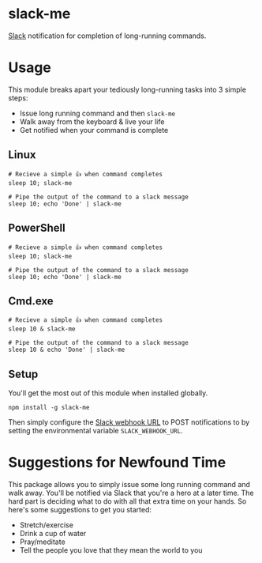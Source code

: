 # slack-me
[Slack](https://slack.com/) notification for completion of long-running commands.

# Usage
This module breaks apart your tediously long-running tasks into 3 simple steps:
 - Issue long running command and then `slack-me`
 - Walk away from the keyboard & live your life
 - Get notified when your command is complete
## Linux
```
# Recieve a simple 👍 when command completes
sleep 10; slack-me

# Pipe the output of the command to a slack message
sleep 10; echo 'Done' | slack-me
```
## PowerShell
```
# Recieve a simple 👍 when command completes
sleep 10; slack-me

# Pipe the output of the command to a slack message
sleep 10; echo 'Done' | slack-me

```
## Cmd.exe

```
# Recieve a simple 👍 when command completes
sleep 10 & slack-me

# Pipe the output of the command to a slack message
sleep 10 & echo 'Done' | slack-me

```
## Setup
You'll get the most out of this module when installed globally.

```
npm install -g slack-me
```

Then simply configure the [Slack webhook URL](https://api.slack.com/incoming-webhooks) to POST notifications to by setting the environmental variable `SLACK_WEBHOOK_URL`.

# Suggestions for Newfound Time
This package allows you to simply issue some long running command and walk away. You'll be notified via Slack that you're a hero at a later time. The hard part is deciding what to do with all that extra time on your hands. So here's some suggestions to get you started:
 - Stretch/exercise
 - Drink a cup of water
 - Pray/meditate
 - Tell the people you love that they mean the world to you
